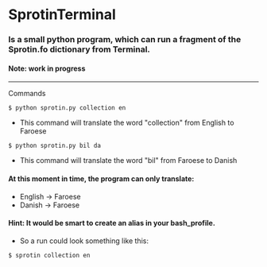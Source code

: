 # SprotinTerminal

### Is a small python program, which can run a fragment of the Sprotin.fo dictionary from Terminal. 
#### Note: work in progress
---
Commands
```
$ python sprotin.py collection en
```
* This command will translate the word "collection" from English to Faroese

```
$ python sprotin.py bil da
```
* This command will translate the word "bil" from Faroese to Danish

#### At this moment in time, the program can only translate: 
* English &#8594; Faroese 
* Danish &#8594; Faroese

#### Hint: It would be smart to create an alias in your bash_profile.
* So a run could look something like this:
```
$ sprotin collection en
```
